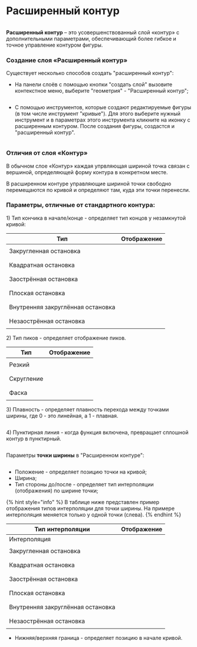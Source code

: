 # Расширенный контур

<div align="left">

<figure><img src="../.gitbook/assets/layer_geometry_advanced_outline_icon (1).png" alt=""><figcaption></figcaption></figure>

</div>

**Расширенный контур** – это усовершенствованный слой «контур» с дополнительными параметрами, обеспечивающий более гибкое и точное управление контуром фигуры.

### **Создание слоя «Расширенный контур»**

Существует несколько способов создать "расширенный контур":

* На панели слоёв с помощью кнопки "создать слой" вызовите контекстное меню, выберите "геометрия" - "Расширенный контур";

<figure><img src="../.gitbook/assets/2024-05-16_15-48.png" alt=""><figcaption></figcaption></figure>

* С помощью инструментов, которые создают редактируемые фигуры (в том числе инструмент "кривые"). Для этого выберите нужный инструмент и в параметрах этого инструмента кликните на иконку с расширенным контуром. После создания фигуры, создастся и "расширенный контур".

<figure><img src="../.gitbook/assets/2024-05-16_15-42.png" alt=""><figcaption></figcaption></figure>

### **Отличия от слоя «Контур»**

В обычном слое «Контур» каждая упрвляющая шириной точка связан с вершиной, определяющей форму контура в конкретном месте.&#x20;

В расширенном контуре управляющие шириной точки свободно перемещаются по кривой и определяют там, куда эти точки перенесли.

### Параметры, отличные от стандартного контура:

1\) Тип кончика в начале/конце - определяет тип концов у незамкнутой кривой:

| Тип                               | Отображение                                                                        |
| --------------------------------- | ---------------------------------------------------------------------------------- |
| Закругленная остановка            | <p></p><p><img src="../.gitbook/assets/1.png.PNG" alt="" data-size="original"></p> |
| Квадратная остановка              | <p></p><p><img src="../.gitbook/assets/2.png.PNG" alt="" data-size="original"></p> |
| Заострённая остановка             | <p></p><p><img src="../.gitbook/assets/3.png.PNG" alt="" data-size="original"></p> |
| Плоская остановка                 | <p></p><p><img src="../.gitbook/assets/4.png.PNG" alt="" data-size="original"></p> |
| Внутренняя закруглённая остановка | <p></p><p><img src="../.gitbook/assets/5.png.PNG" alt="" data-size="original"></p> |
| Незаострённая остановка           | <p></p><p><img src="../.gitbook/assets/6.png.PNG" alt="" data-size="original"></p> |

2\) Тип пиков - определяет отображение пиков.



| Тип        | Отображение                                                                                   |
| ---------- | --------------------------------------------------------------------------------------------- |
| Резкий     | <p></p><p><img src="../.gitbook/assets/1 (2) (1).png" alt="" data-size="original"></p><p></p> |
| Скругление | <p></p><p><img src="../.gitbook/assets/2 (1) (1).png" alt="" data-size="original"></p>        |
| Фаска      | <p></p><p><img src="../.gitbook/assets/3 (1) (1).png" alt="" data-size="original"></p>        |

3\) Плавность - определяет плавность перехода между точками ширины, где 0 - это линейная, а 1 - плавная.

<figure><img src="../.gitbook/assets/Smoothness (1).gif" alt=""><figcaption></figcaption></figure>

4\) Пунктирная линия - когда функция включена, превращает сплошной контур в пунктирный.

<figure><img src="../.gitbook/assets/synfig-logo-punktir.gif" alt=""><figcaption></figcaption></figure>

Параметры **точки ширины** в "Расширенном контуре":

<figure><img src="../.gitbook/assets/2024-05-17_12-01.png" alt=""><figcaption></figcaption></figure>

* Положение - определяет позицию точки на кривой;
* Ширина;
* Тип стороны до/после - определяет тип интерполяции (отображения) по ширине точки;

{% hint style="info" %}
В таблице ниже представлен пример отображения типов интерполяции для точки ширины. На примере интерполяция меняется только у одной точки (слева).
{% endhint %}

| Тип интерполяции                  | Отображение                                                                        |
| --------------------------------- | ---------------------------------------------------------------------------------- |
| Интерполяция                      | <img src="../.gitbook/assets/1 (2).png" alt="" data-size="original">               |
| Закругленная остановка            | <p></p><p><img src="../.gitbook/assets/2 (2).png" alt="" data-size="original"></p> |
| Квадратная остановка              | <p></p><p><img src="../.gitbook/assets/3 (2).png" alt="" data-size="original"></p> |
| Заострённая остановка             | <p></p><p><img src="../.gitbook/assets/4 (2).png" alt="" data-size="original"></p> |
| Плоская остановка                 | <p></p><p><img src="../.gitbook/assets/5 (2).png" alt="" data-size="original"></p> |
| Внутренняя закруглённая остановка | <p></p><p><img src="../.gitbook/assets/6 (1).png" alt="" data-size="original"></p> |
| Незаострённая остановка           | <p></p><p><img src="../.gitbook/assets/7.png" alt="" data-size="original"></p>     |



* Нижняя/верхняя граница - определяет позицию в начале кривой.

